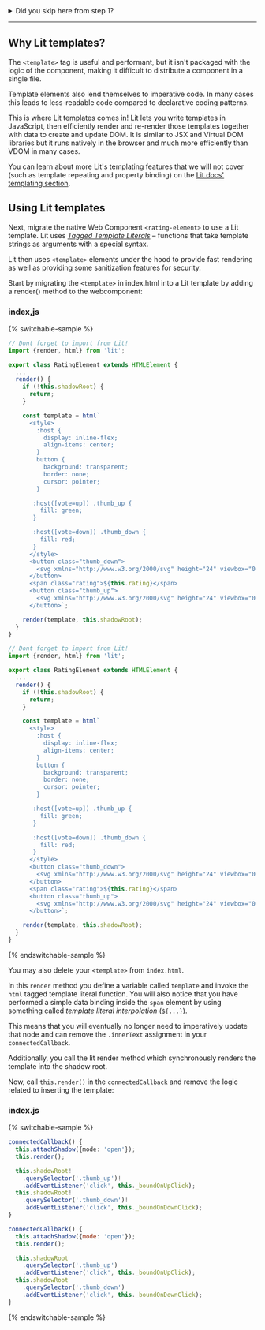 <style>
  summary:hover {
    cursor: pointer;
  }
</style>
<details>
  <summary>Did you skip here from step 1?</summary>

  In summary, we have built a Web Component that:

  * Accepts a `vote="up"` or `vote="down"` attribute
  * Accepts a `rating="0"` attribute
  * Accepts those attribtues as properties
  * Reflects the `vote` property to the `vote` attribute
  * Styles the buttons based on the `vote` attribute
  * Sets the `rating` and `vote` to the appropriate values on click
</details>

---

## Why Lit templates?

The `<template>` tag is useful and performant, but it isn't packaged with the logic of the component, making it difficult to distribute a component in a single file.

Template elements also lend themselves to imperative code. In many cases this leads to less-readable code compared to declarative coding patterns.

This is where Lit templates comes in! Lit lets you write templates in JavaScript, then efficiently render and re-render those templates together with data to create and update DOM. It is similar to JSX and Virtual DOM libraries but it runs natively in the browser and much more efficiently than VDOM in many cases.

<aside class="info">
You can learn about more Lit's templating features that we will not cover (such as template repeating and property binding) on the <a href="https://lit.dev/docs/templates/overview/">Lit docs' templating section</a>.
</aside>

## Using Lit templates

Next, migrate the native Web Component `<rating-element>` to use a Lit template. Lit uses [*Tagged Template Literals*](https://developer.mozilla.org/en-US/docs/Web/JavaScript/Reference/Template_literals#tagged_templates) – functions that take template strings as arguments with a special syntax.

Lit then uses `<template>` elements under the hood to provide fast rendering as well as providing some sanitization features for security.

Start by migrating the `<template>` in index.html into a Lit template by adding a render() method to the webcomponent:

### index,js

{% switchable-sample %}

```ts
// Dont forget to import from Lit!
import {render, html} from 'lit';

export class RatingElement extends HTMLElement {
  ...
  render() {
    if (!this.shadowRoot) {
      return;
    }

    const template = html`
      <style>
        :host {
          display: inline-flex;
          align-items: center;
        }
        button {
          background: transparent;
          border: none;
          cursor: pointer;
        }

       :host([vote=up]) .thumb_up {
         fill: green;
       }

       :host([vote=down]) .thumb_down {
         fill: red;
       }
      </style>
      <button class="thumb_down">
        <svg xmlns="http://www.w3.org/2000/svg" height="24" viewbox="0 0 24 24" width="24"><path d="M15 3H6c-.83 0-1.54.5-1.84 1.22l-3.02 7.05c-.09.23-.14.47-.14.73v2c0 1.1.9 2 2 2h6.31l-.95 4.57-.03.32c0 .41.17.79.44 1.06L9.83 23l6.59-6.59c.36-.36.58-.86.58-1.41V5c0-1.1-.9-2-2-2zm4 0v12h4V3h-4z"/></svg>
      </button>
      <span class="rating">${this.rating}</span>
      <button class="thumb_up">
        <svg xmlns="http://www.w3.org/2000/svg" height="24" viewbox="0 0 24 24" width="24"><path d="M1 21h4V9H1v12zm22-11c0-1.1-.9-2-2-2h-6.31l.95-4.57.03-.32c0-.41-.17-.79-.44-1.06L14.17 1 7.59 7.59C7.22 7.95 7 8.45 7 9v10c0 1.1.9 2 2 2h9c.83 0 1.54-.5 1.84-1.22l3.02-7.05c.09-.23.14-.47.14-.73v-2z"/></svg>
      </button>`;

    render(template, this.shadowRoot);
  }
}
```

```js
// Dont forget to import from Lit!
import {render, html} from 'lit';

export class RatingElement extends HTMLElement {
  ...
  render() {
    if (!this.shadowRoot) {
      return;
    }

    const template = html`
      <style>
        :host {
          display: inline-flex;
          align-items: center;
        }
        button {
          background: transparent;
          border: none;
          cursor: pointer;
        }

       :host([vote=up]) .thumb_up {
         fill: green;
       }

       :host([vote=down]) .thumb_down {
         fill: red;
       }
      </style>
      <button class="thumb_down">
        <svg xmlns="http://www.w3.org/2000/svg" height="24" viewbox="0 0 24 24" width="24"><path d="M15 3H6c-.83 0-1.54.5-1.84 1.22l-3.02 7.05c-.09.23-.14.47-.14.73v2c0 1.1.9 2 2 2h6.31l-.95 4.57-.03.32c0 .41.17.79.44 1.06L9.83 23l6.59-6.59c.36-.36.58-.86.58-1.41V5c0-1.1-.9-2-2-2zm4 0v12h4V3h-4z"/></svg>
      </button>
      <span class="rating">${this.rating}</span>
      <button class="thumb_up">
        <svg xmlns="http://www.w3.org/2000/svg" height="24" viewbox="0 0 24 24" width="24"><path d="M1 21h4V9H1v12zm22-11c0-1.1-.9-2-2-2h-6.31l.95-4.57.03-.32c0-.41-.17-.79-.44-1.06L14.17 1 7.59 7.59C7.22 7.95 7 8.45 7 9v10c0 1.1.9 2 2 2h9c.83 0 1.54-.5 1.84-1.22l3.02-7.05c.09-.23.14-.47.14-.73v-2z"/></svg>
      </button>`;

    render(template, this.shadowRoot);
  }
}
```

{% endswitchable-sample %}

You may also delete your `<template>` from `index.html`.

In this `render` method you define a variable called `template` and invoke the `html` tagged template literal function. You will also notice that you have performed a simple data binding inside the `span` element by using something called *template literal interpolation* (`${...}`).

This means that you will eventually no longer need to imperatively update that node and can remove the `.innerText` assignment in your `connectedCallback`.

Additionally, you call the lit render method which synchronously renders the template into the shadow root.

Now, call `this.render()` in the `connectedCallback` and remove the logic related to inserting the template:


### index.js

{% switchable-sample %}

```ts
connectedCallback() {
  this.attachShadow({mode: 'open'});
  this.render();

  this.shadowRoot!
    .querySelector('.thumb_up')!
    .addEventListener('click', this._boundOnUpClick);
  this.shadowRoot!
    .querySelector('.thumb_down')!
    .addEventListener('click', this._boundOnDownClick);
}
```

```js
connectedCallback() {
  this.attachShadow({mode: 'open'});
  this.render();

  this.shadowRoot
    .querySelector('.thumb_up')
    .addEventListener('click', this._boundOnUpClick);
  this.shadowRoot
    .querySelector('.thumb_down')
    .addEventListener('click', this._boundOnDownClick);
}
```

{% endswitchable-sample %}
